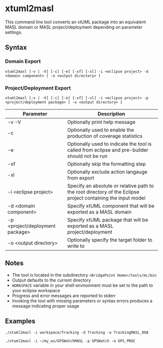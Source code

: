 xtuml2masl
===================

This command line tool converts an xtUML package into an equivalent MASL domain or MASL 
project/deployment depending on parameter settings.


Syntax
------------
### Domain Export
```
xtuml2masl [-v | -V] [-c] [-e] [-xf] [-xl] -i <eclipse project> -d <domain component> [ -o <output directory> ]
```
   
### Project/Deployment Export
```
xtuml2masl [-v | -V] [-c] [-e] [-xf] [-xl] -i <eclipse project> -p <project/deployment package> [ -o <output directory> ]
```
   
| Parameter             | Description                          |
|-----------------------|--------------------------------------|
| -v -V                 | Optionally print help message                   |
| -c                    | Optionally used to enable the production of coverage statistics  |
| -e                    | Optionally used to indicate the tool is called from eclipse and pre-builder should not be run  |
| -xf                   | Optionally skip the formatting step |
| -xl                   | Optionally exclude action langauge from export |
| -i &lt;eclipse project&gt; | Specify an absolute or relative path to the root directory of the Eclipse project containing the input model |
| -d &lt;domain component&gt;| Specify xtUML component that will be exported as a MASL domain |
| -p &lt;project/deployment package&gt;| Specify xtUML package that will be exported as a MASL project/deployment |
| -o &lt;output directory&gt; | Optionally specify the target folder to write to |  
  
     
Notes
------------
* The tool is located in the subdirectory ```<BridgePoint Home>/tools/mc/bin```
* Output defaults to the current directory
* ```WORKSPACE``` variable in your shell environment must be set to the path to your eclipse workspace
* Progress and error messages are reported to stderr
* Invoking the tool with missing parameters or syntax errors produces a message indicating proper usage
  
  
Examples
------------
```
./xtuml2masl -i workspace/Tracking -d Tracking -o TrackingMASL_OOA

./xtuml2masl -i ~/my_ws/GPSWatchMASL -p GPSWatch -o GPS_PROC
```



